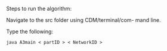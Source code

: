Steps to run the algorithm:

  Navigate to the src folder using CDM/terminal/com- mand line.
  
  Type the following:
  
    java A3main < partID > < NetworkID >
